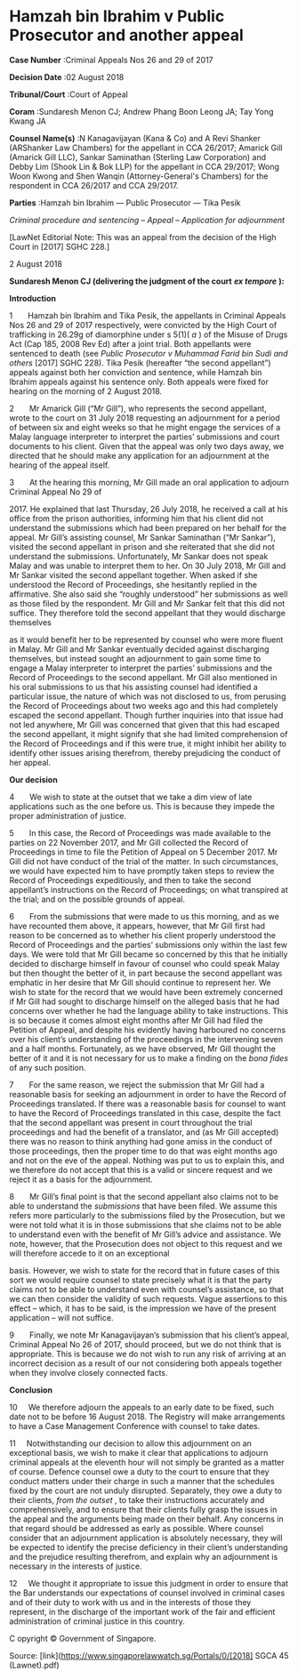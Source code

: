 # Hamzah bin Ibrahim v Public Prosecutor and another appeal 



**Case Number** :Criminal Appeals Nos 26 and 29 of 2017 

**Decision Date** :02 August 2018 

**Tribunal/Court** :Court of Appeal 

**Coram** :Sundaresh Menon CJ; Andrew Phang Boon Leong JA; Tay Yong Kwang JA 

**Counsel Name(s)** :N Kanagavijayan (Kana & Co) and A Revi Shanker (ARShanker Law Chambers) for the appellant in CCA 26/2017; Amarick Gill (Amarick Gill LLC), Sankar Saminathan (Sterling Law Corporation) and Debby Lim (Shook Lin & Bok LLP) for the appellant in CCA 29/2017; Wong Woon Kwong and Shen Wanqin (Attorney-General's Chambers) for the respondent in CCA 26/2017 and CCA 29/2017. 

**Parties** :Hamzah bin Ibrahim — Public Prosecutor — Tika Pesik 

_Criminal procedure and sentencing_ – _Appeal_ – _Application for adjournment_ 

[LawNet Editorial Note: This was an appeal from the decision of the High Court in <span class="citation">[2017] SGHC 228</span>.] 

2 August 2018 

**Sundaresh Menon CJ (delivering the judgment of the court** **_ex tempore_** **):** 

**Introduction** 

1       Hamzah bin Ibrahim and Tika Pesik, the appellants in Criminal Appeals Nos 26 and 29 of 2017 respectively, were convicted by the High Court of trafficking in 26.29g of diamorphine under s 5(1)( _a_ ) of the Misuse of Drugs Act (Cap 185, 2008 Rev Ed) after a joint trial. Both appellants were sentenced to death (see _Public Prosecutor v Muhammad Farid bin Sudi and others_ <span class="citation">[2017] SGHC 228</span>). Tika Pesik (hereafter “the second appellant”) appeals against both her conviction and sentence, while Hamzah bin Ibrahim appeals against his sentence only. Both appeals were fixed for hearing on the morning of 2 August 2018. 

2       Mr Amarick Gill (“Mr Gill”), who represents the second appellant, wrote to the court on 31 July 2018 requesting an adjournment for a period of between six and eight weeks so that he might engage the services of a Malay language interpreter to interpret the parties’ submissions and court documents to his client. Given that the appeal was only two days away, we directed that he should make any application for an adjournment at the hearing of the appeal itself. 

3       At the hearing this morning, Mr Gill made an oral application to adjourn Criminal Appeal No 29 of 

2017\. He explained that last Thursday, 26 July 2018, he received a call at his office from the prison authorities, informing him that his client did not understand the submissions which had been prepared on her behalf for the appeal. Mr Gill’s assisting counsel, Mr Sankar Saminathan (“Mr Sankar”), visited the second appellant in prison and she reiterated that she did not understand the submissions. Unfortunately, Mr Sankar does not speak Malay and was unable to interpret them to her. On 30 July 2018, Mr Gill and Mr Sankar visited the second appellant together. When asked if she understood the Record of Proceedings, she hesitantly replied in the affirmative. She also said she “roughly understood” her submissions as well as those filed by the respondent. Mr Gill and Mr Sankar felt that this did not suffice. They therefore told the second appellant that they would discharge themselves 


as it would benefit her to be represented by counsel who were more fluent in Malay. Mr Gill and Mr Sankar eventually decided against discharging themselves, but instead sought an adjournment to gain some time to engage a Malay interpreter to interpret the parties’ submissions and the Record of Proceedings to the second appellant. Mr Gill also mentioned in his oral submissions to us that his assisting counsel had identified a particular issue, the nature of which was not disclosed to us, from perusing the Record of Proceedings about two weeks ago and this had completely escaped the second appellant. Though further inquiries into that issue had not led anywhere, Mr Gill was concerned that given that this had escaped the second appellant, it might signify that she had limited comprehension of the Record of Proceedings and if this were true, it might inhibit her ability to identify other issues arising therefrom, thereby prejudicing the conduct of her appeal. 

**Our decision** 

4       We wish to state at the outset that we take a dim view of late applications such as the one before us. This is because they impede the proper administration of justice. 

5       In this case, the Record of Proceedings was made available to the parties on 22 November 2017, and Mr Gill collected the Record of Proceedings in time to file the Petition of Appeal on 5 December 2017. Mr Gill did not have conduct of the trial of the matter. In such circumstances, we would have expected him to have promptly taken steps to review the Record of Proceedings expeditiously, and then to take the second appellant’s instructions on the Record of Proceedings; on what transpired at the trial; and on the possible grounds of appeal. 

6       From the submissions that were made to us this morning, and as we have recounted them above, it appears, however, that Mr Gill first had reason to be concerned as to whether his client properly understood the Record of Proceedings and the parties’ submissions only within the last few days. We were told that Mr Gill became so concerned by this that he initially decided to discharge himself in favour of counsel who could speak Malay but then thought the better of it, in part because the second appellant was emphatic in her desire that Mr Gill should continue to represent her. We wish to state for the record that we would have been extremely concerned if Mr Gill had sought to discharge himself on the alleged basis that he had concerns over whether he had the language ability to take instructions. This is so because it comes almost eight months after Mr Gill had filed the Petition of Appeal, and despite his evidently having harboured no concerns over his client’s understanding of the proceedings in the intervening seven and a half months. Fortunately, as we have observed, Mr Gill thought the better of it and it is not necessary for us to make a finding on the _bona fides_ of any such position. 

7       For the same reason, we reject the submission that Mr Gill had a reasonable basis for seeking an adjournment in order to have the Record of Proceedings translated. If there was a reasonable basis for counsel to want to have the Record of Proceedings translated in this case, despite the fact that the second appellant was present in court throughout the trial proceedings and had the benefit of a translator, and (as Mr Gill accepted) there was no reason to think anything had gone amiss in the conduct of those proceedings, then the proper time to do that was eight months ago and not on the eve of the appeal. Nothing was put to us to explain this, and we therefore do not accept that this is a valid or sincere request and we reject it as a basis for the adjournment. 

8       Mr Gill’s final point is that the second appellant also claims not to be able to understand the _submissions_ that have been filed. We assume this refers more particularly to the submissions filed by the Prosecution, but we were not told what it is in those submissions that she claims not to be able to understand even with the benefit of Mr Gill’s advice and assistance. We note, however, that the Prosecution does not object to this request and we will therefore accede to it on an exceptional 


basis. However, we wish to state for the record that in future cases of this sort we would require counsel to state precisely what it is that the party claims not to be able to understand even with counsel’s assistance, so that we can then consider the validity of such requests. Vague assertions to this effect – which, it has to be said, is the impression we have of the present application – will not suffice. 

9       Finally, we note Mr Kanagavijayan’s submission that his client’s appeal, Criminal Appeal No 26 of 2017, should proceed, but we do not think that is appropriate. This is because we do not wish to run any risk of arriving at an incorrect decision as a result of our not considering both appeals together when they involve closely connected facts. 

**Conclusion** 

10     We therefore adjourn the appeals to an early date to be fixed, such date not to be before 16 August 2018. The Registry will make arrangements to have a Case Management Conference with counsel to take dates. 

11     Notwithstanding our decision to allow this adjournment on an exceptional basis, we wish to make it clear that applications to adjourn criminal appeals at the eleventh hour will not simply be granted as a matter of course. Defence counsel owe a duty to the court to ensure that they conduct matters under their charge in such a manner that the schedules fixed by the court are not unduly disrupted. Separately, they owe a duty to their clients, _from the outset_ , to take their instructions accurately and comprehensively, and to ensure that their clients fully grasp the issues in the appeal and the arguments being made on their behalf. Any concerns in that regard should be addressed as early as possible. Where counsel consider that an adjournment application is absolutely necessary, they will be expected to identify the precise deficiency in their client’s understanding and the prejudice resulting therefrom, and explain why an adjournment is necessary in the interests of justice. 

12     We thought it appropriate to issue this judgment in order to ensure that the Bar understands our expectations of counsel involved in criminal cases and of their duty to work with us and in the interests of those they represent, in the discharge of the important work of the fair and efficient administration of criminal justice in this country. 

 C opyright © Government of Singapore. 


Source: [link](https://www.singaporelawwatch.sg/Portals/0/[2018] SGCA 45 (Lawnet).pdf)
